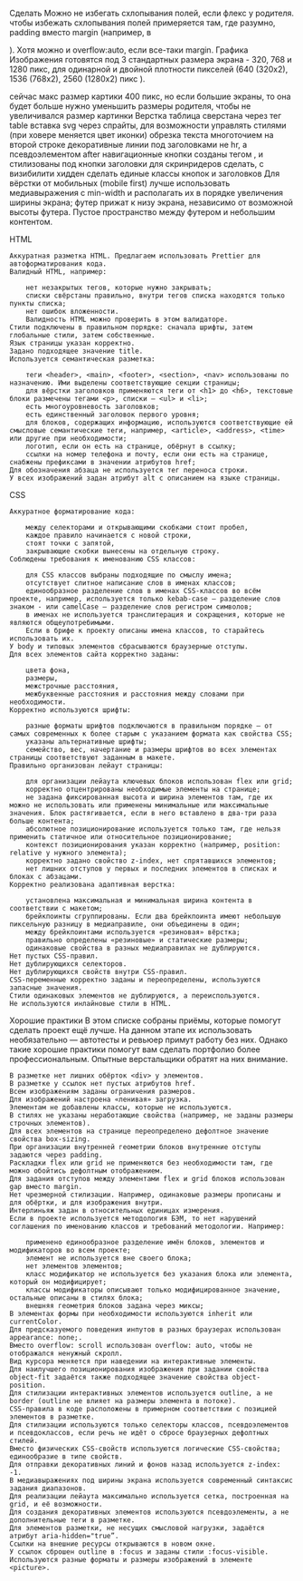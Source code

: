Сделать
Можно не избегать схлопывания полей, если флекс у родителя.
чтобы избежать схлопывания полей примеряется там, где разумно, padding вместо margin (например, в <p>).
Хотя можно и overflow:auto, если все-таки margin.
Графика
Изображения готовятся под 3 стандартных размера экрана - 320, 768 и 1280 пикс, для одинарной и двойной плотности пикселей (640 (320х2), 1536 (768х2), 2560 (1280х2) пикс ).

сейчас макс размер картики 400 пикс, но если большие экраны, то она будет больше
нужно уменьшить размеры родителя, чтобы не увеличивался размер картинки
Верстка
таблица сверстана через тег table
вставка svg через спрайты, для возможности управлять стилями (при ховере меняется цвет иконки)
обрезка текста многоточием на второй строке
декоративные линии под заголовками не hr, а псевдоэлементом after
навигационные кнопки созданы тегом <a>, и стилизованы под кнопки
заголовки для скринридеров сделать, с визибилити хидден
сделать единые классы кнопок и заголовков
Для вёрстки от мобильных (mobile first) лучше использовать медиавыражения с min-width и располагать их в порядке увеличения ширины экрана;
футер прижат к низу экрана, независимо от возможной высоты футера. Пустое пространство между футером и небольшим контентом.

HTML

    Аккуратная разметка HTML. Предлагаем использовать Prettier для автоформатирования кода.
    Валидный HTML, например:

        нет незакрытых тегов, которые нужно закрывать;
        списки свёрстаны правильно, внутри тегов списка находятся только пункты списка;
        нет ошибок вложенности.
        Валидность HTML можно проверить в этом валидаторе.
    Стили подключены в правильном порядке: сначала шрифты, затем глобальные стили, затем собственные.
    Язык страницы указан корректно.
    Задано подходящее значение title.
    Используется семантическая разметка:

        теги <header>, <main>, <footer>, <section>, <nav> использованы по назначению. Ими выделены соответствующие секции страницы;
        для вёрстки заголовков применяются теги от <h1> до <h6>, текстовые блоки размечены тегами <p>, списки — <ul> и <li>;
        есть многоуровневость заголовков;
        есть единственный заголовок первого уровня;
        для блоков, содержащих информацию, используются соответствующие ей смысловые семантические теги, например, <article>, <address>, <time> или другие при необходимости;
        логотип, если он есть на странице, обёрнут в ссылку;
        ссылки на номер телефона и почту, если они есть на странице, снабжены префиксами в значении атрибутов href;
    Для обозначения абзаца не используется тег переноса строки.
    У всех изображений задан атрибут alt с описанием на языке страницы.

CSS

    Аккуратное форматирование кода:

        между селекторами и открывающими скобками стоит пробел,
        каждое правило начинается с новой строки,
        стоят точки с запятой,
        закрывающие скобки вынесены на отдельную строку.
    Соблюдены требования к именованию CSS классов:

        для CSS классов выбраны подходящие по смыслу имена;
        отсутствует слитное написание слов в именах классов;
        единообразное разделение слов в именах CSS-классов во всём проекте, например, используется только kebab-case — разделение слов знаком - или camelCase — разделение слов регистром символов;
        в именах не используется транслитерация и сокращения, которые не являются общеупотребимыми.
        Если в брифе к проекту описаны имена классов, то старайтесь использовать их.
    У body и типовых элементов сбрасываются браузерные отступы.
    Для всех элементов сайта корректно заданы:

        цвета фона,
        размеры,
        межстрочные расстояния,
        межбуквенные расстояния и расстояния между словами при необходимости.
    Корректно используются шрифты:

        разные форматы шрифтов подключаются в правильном порядке — от самых современных к более старым с указанием формата как свойства CSS;
        указаны альтернативные шрифты;
        семейство, вес, начертание и размеры шрифтов во всех элементах страницы соответствуют заданным в макете.
    Правильно организован лейаут страницы:

        для организации лейаута ключевых блоков использован flex или grid;
        корректно отцентрированы необходимые элементы на странице;
        не задана фиксированная высота и ширина элементов там, где их можно не использовать или применены минимальные или максимальные значения. Блок растягивается, если в него вставлено в два-три раза больше контента;
        абсолютное позиционирование используется только там, где нельзя применить статичное или относительное позиционирование;
        контекст позиционирования указан корректно (например, position: relative у нужного элемента);
        корректно задано свойство z-index, нет спрятавшихся элементов;
        нет лишних отступов у первых и последних элементов в списках и блоках с абзацами.
    Корректно реализована адаптивная верстка:

        установлена максимальная и минимальная ширина контента в соответствии с макетом;
        брейкпоинты сгруппированы. Если два брейкпоинта имеют небольшую пиксельную разницу в медиаправиле, они объединены в один;
        между брейкпоинтами используется «резиновая» вёрстка;
        правильно определены «резиновые» и статические размеры;
        одинаковые свойства в разных медиаправилах не дублируются.
    Нет пустых CSS-правил.
    Нет дублирующихся селекторов.
    Нет дублирующихся свойств внутри CSS-правил.
    CSS-переменные корректно заданы и переопределены, используются запасные значения.
    Стили одинаковых элементов не дублируются, а переиспользуются.
    Не используются инлайновые стили в HTML.

Хорошие практики
В этом списке собраны приёмы, которые помогут сделать проект ещё лучше. На данном этапе их использовать необязательно — автотесты и ревьюер примут работу без них. Однако такие хорошие практики помогут вам сделать портфолио более профессиональным. Опытные верстальщики обратят на них внимание.

    В разметке нет лишних обёрток <div> у элементов.
    В разметке у ссылок нет пустых атрибутов href.
    Всем изображениям заданы ограничения размеров.
    Для изображений настроена «ленивая» загрузка.
    Элементам не добавлены классы, которые не используются.
    В стилях не указаны неработающие свойства (например, не заданы размеры строчных элементов).
    Для всех элементов на странице переопределено дефолтное значение свойства box-sizing.
    При организации внутренней геометрии блоков внутренние отступы задаются через padding.
    Раскладки flex или grid не применяются без необходимости там, где можно обойтись дефолтным отображением.
    Для задания отступов между элементами flex и grid блоков использован gap вместо margin.
    Нет чрезмерной стилизации. Например, одинаковые размеры прописаны и для обёртки, и для изображения внутри.
    Интерлиньяж задан в относительных единицах измерения.
    Если в проекте используется методология БЭМ, то нет нарушений соглашения по именованию классов и требований методологии. Например:

        применено единообразное разделение имён блоков, элементов и модификаторов во всем проекте;
        элемент не используется вне своего блока;
        нет элементов элементов;
        класс модификатор не используется без указания блока или элемента, который он модифицирует;
        классы модификаторы описывают только модифицированное значение, остальные описаны в стилях блока;
        внешняя геометрия блоков задана через миксы;
    В элементах формы при необходимости используются inherit или currentColor.
    Для предсказуемого поведения инпутов в разных браузерах использован appearance: none;.
    Вместо overflow: scroll использован overflow: auto, чтобы не отображался ненужный скролл.
    Вид курсора меняется при наведении на интерактивные элементы.
    Для наилучшего позиционирования изображения при задании свойства object-fit задаётся также подходящее значение свойства object-position.
    Для стилизации интерактивных элементов используется outline, а не border (outline не влияет на размеры элемента в потоке).
    CSS-правила в коде расположены в примерном соответствии с позицией элементов в разметке.
    Для стилизации используются только селекторы классов, псевдоэлементов и псевдоклассов, если речь не идёт о сбросе браузерных дефолтных стилей.
    Вместо физических CSS-свойств используются логические CSS-свойства; единообразие в типе свойств.
    Для отправки декоративных линий и фонов назад используется z-index: -1.
    В медиавыражениях под ширины экрана используется современный синтаксис задания диапазонов.
    Для реализации лейаута максимально используется сетка, построенная на grid, и её возможности.
    Для создания декоративных элементов используются псевдоэлементы, а не дополнительные теги в разметке.
    Для элементов разметки, не несущих смысловой нагрузки, задаётся атрибут aria-hidden="true”.
    Ссылки на внешние ресурсы открываются в новом окне.
    У ссылок сброшен outline в :focus и заданы стили :focus-visible.
    Используются разные форматы и размеры изображений в элементе <picture>.
